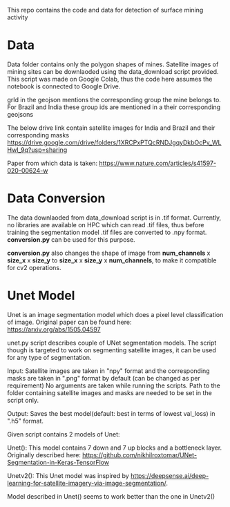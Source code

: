This repo contains the code and data for detection of surface mining activity

# Data
Data folder contains only the polygon shapes of mines. Satellite images of mining sites can be downlaoded using the data_download script provided. This script was made on Google Colab, thus the code here assumes the notebook is connected to Google Drive.

grId in the geojson mentions the corresponding group the mine belongs to. For Brazil and India these group ids are mentioned in a their corresponding geojsons

The below drive link contain satellite images for India and Brazil and their corresponding masks
https://drive.google.com/drive/folders/1XRCPxPTQcRNDJgqyDkbOcPv_WLHwI_9q?usp=sharing 

Paper from which data is taken: https://www.nature.com/articles/s41597-020-00624-w


# Data Conversion

The data downlaoded from data_download script is in .tif format. Currently, no libraries are available on HPC which can read .tif files, thus before training the segmentation model .tif files are converted to .npy format. __conversion.py__ can be used for this purpose.

__conversion.py__ also changes the shape of image from __num_channels__ x __size_x__ x __size_y__ to __size_x__ x __size_y__ x __num_channels__, to make it compatible for cv2 operations.

# Unet Model

Unet is an image segmentation model which does a pixel level classification of image.
Original paper can be found here: https://arxiv.org/abs/1505.04597

unet.py script describes couple of UNet segmentation models. The script though is targeted to work on segmenting satellite images, it can be used for any type of segmentation.

Input:
Satellite images are taken in "npy" format and the corresponding masks are taken in ".png" format by default (can be changed as per requirement)
No arguments are taken while running the scripts.
Path to the folder containing satellite images and masks are needed to be set in the script only.


Output:
Saves the best model(default: best in terms of lowest val_loss) in ".h5" format.

Given script contains 2 models of Unet:

Unet():
	This model contains 7 down and 7 up blocks and a bottleneck layer. 
	Originally described here: https://github.com/nikhilroxtomar/UNet-Segmentation-in-Keras-TensorFlow


Unetv2():
	This Unet model was inspired by https://deepsense.ai/deep-learning-for-satellite-imagery-via-image-segmentation/.

Model described in Unet() seems to work better than the one in Unetv2() 

